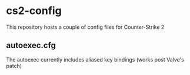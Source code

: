 # cs2-config
This repository hosts a couple of config files for Counter-Strike 2
## autoexec.cfg
The autoexec currently includes aliased key bindings (works post Valve's patch)
